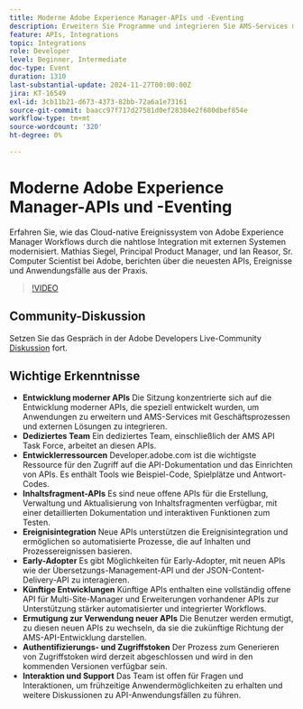 ```yaml
---
title: Moderne Adobe Experience Manager-APIs und -Eventing
description: Erweitern Sie Programme und integrieren Sie AMS-Services mit modernen APIs, die von einem dedizierten Team unterstützt werden, sowie umfassende Ressourcen auf developer.adobe.com mit neuen APIs für Inhaltsfragmente, Ereignisintegration und Chancen für Early Adopters.
feature: APIs, Integrations
topic: Integrations
role: Developer
level: Beginner, Intermediate
doc-type: Event
duration: 1310
last-substantial-update: 2024-11-27T00:00:00Z
jira: KT-16549
exl-id: 3cb11b21-d673-4373-82bb-72a6a1e73161
source-git-commit: baacc97f717d27581d0ef28384e2f680dbef854e
workflow-type: tm+mt
source-wordcount: '320'
ht-degree: 0%

---
```


# Moderne Adobe Experience Manager-APIs und -Eventing

Erfahren Sie, wie das Cloud-native Ereignissystem von Adobe Experience Manager Workflows durch die nahtlose Integration mit externen Systemen modernisiert. Mathias Siegel, Principal Product Manager, und Ian Reasor, Sr. Computer Scientist bei Adobe, berichten über die neuesten APIs, Ereignisse und Anwendungsfälle aus der Praxis.


>[!VIDEO](https://video.tv.adobe.com/v/3440203/?learn=on&enablevpops)

## Community-Diskussion

Setzen Sie das Gespräch in der Adobe Developers Live-Community [Diskussion](https://adobe.ly/3YMhKU9) fort.

## Wichtige Erkenntnisse

* **Entwicklung moderner APIs** Die Sitzung konzentrierte sich auf die Entwicklung moderner APIs, die speziell entwickelt wurden, um Anwendungen zu erweitern und AMS-Services mit Geschäftsprozessen und externen Lösungen zu integrieren.
* **Dediziertes Team** Ein dediziertes Team, einschließlich der AMS API Task Force, arbeitet an diesen APIs.
* **Entwicklerressourcen** Developer.adobe.com ist die wichtigste Ressource für den Zugriff auf die API-Dokumentation und das Einrichten von APIs. Es enthält Tools wie Beispiel-Code, Spielplätze und Antwort-Codes.
* **Inhaltsfragment-APIs** Es sind neue offene APIs für die Erstellung, Verwaltung und Aktualisierung von Inhaltsfragmenten verfügbar, mit einer detaillierten Dokumentation und interaktiven Funktionen zum Testen.
* **Ereignisintegration** Neue APIs unterstützen die Ereignisintegration und ermöglichen so automatisierte Prozesse, die auf Inhalten und Prozessereignissen basieren.
* **Early-Adopter** Es gibt Möglichkeiten für Early-Adopter, mit neuen APIs wie der Übersetzungs-Management-API und der JSON-Content-Delivery-API zu interagieren.
* **Künftige Entwicklungen** Künftige APIs enthalten eine vollständig offene API für Multi-Site-Manager und Erweiterungen vorhandener APIs zur Unterstützung stärker automatisierter und integrierter Workflows.
* **Ermutigung zur Verwendung neuer APIs** Die Benutzer werden ermutigt, zu diesen neuen APIs zu wechseln, da sie die zukünftige Richtung der AMS-API-Entwicklung darstellen.
* **Authentifizierungs- und Zugriffstoken** Der Prozess zum Generieren von Zugriffstoken wird derzeit abgeschlossen und wird in den kommenden Versionen verfügbar sein.
* **Interaktion und Support** Das Team ist offen für Fragen und Interaktionen, um frühzeitige Anwendermöglichkeiten zu erhalten und weitere Diskussionen zu API-Anwendungsfällen zu führen.
